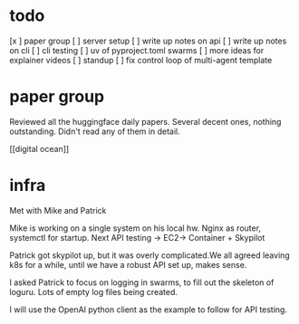# todo
[x ] paper group
[ ] server setup
[ ] write up notes on api 
[ ] write up notes on cli
[ ] cli testing
[ ] uv of pyproject.toml swarms
[ ] more ideas for explainer videos
[ ] standup
[ ] fix control loop of multi-agent template

# paper group
Reviewed all the huggingface daily papers. Several decent ones, nothing outstanding. Didn't read any of them in detail.

[[digital ocean]]

# infra
Met with Mike and Patrick

Mike is working on a single system on his local hw. Nginx as router, systemctl for startup. Next API testing -> EC2-> Container + Skypilot

Patrick got skypilot up, but it was overly complicated.We all agreed leaving k8s for a while, until we have a robust API set up, makes sense.

I asked Patrick to focus on logging in swarms, to fill out the skeleton of loguru. Lots of empty log files being created.

I will use the OpenAI python client as the example to follow for API testing.
